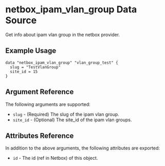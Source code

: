# netbox\_ipam\_vlan\_group Data Source

Get info about ipam vlan group in the netbox provider.

## Example Usage

```hcl
data "netbox_ipam_vlan_group" "vlan_group_test" {
  slug = "TestVlanGroup"
  site_id = 15
}
```

## Argument Reference

The following arguments are supported:
* ``slug`` - (Required) The slug of the ipam vlan group.
* ``site_id`` - (Optional) The site_id of the ipam vlan groups.

## Attributes Reference

In addition to the above arguments, the following attributes are exported:
* ``id`` - The id (ref in Netbox) of this object.

